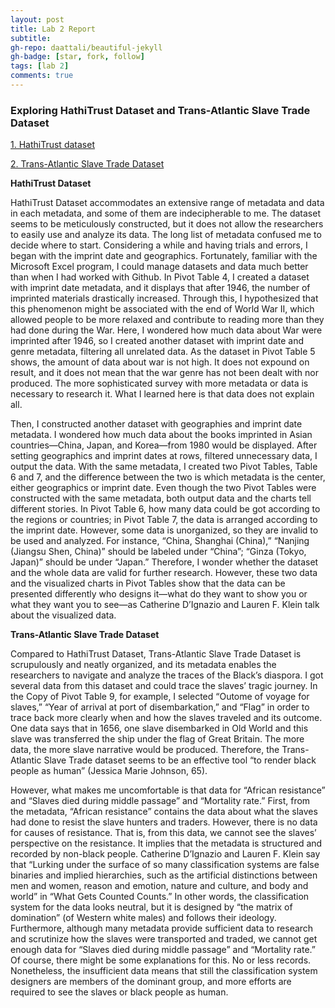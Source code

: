 ```yaml
---
layout: post
title: Lab 2 Report
subtitle:
gh-repo: daattali/beautiful-jekyll
gh-badge: [star, fork, follow]
tags: [lab 2]
comments: true
---
```


### Exploring HathiTrust Dataset and Trans-Atlantic Slave Trade Dataset


[1. HathiTrust dataset](https://docs.google.com/spreadsheets/d/1uEx-oovcXQnxb78AdbXhIyvm-cKApDKdfWRBWQLeX0I/edit#gid=219124820)

[2. Trans-Atlantic Slave Trade Dataset](https://docs.google.com/spreadsheets/d/12xHXV0ci9w0gEbFztCvNfAOoIOIWstBKTUG04WDm1JY/edit#gid=74604870)


**HathiTrust Dataset**

HathiTrust Dataset accommodates an extensive range of metadata and data in each metadata, and some of them are indecipherable to me. The dataset seems to be meticulously constructed, but it does not allow the researchers to easily use and analyze its data. The long list of metadata confused me to decide where to start. Considering a while and having trials and errors, I began with the imprint date and geographics. Fortunately, familiar with the Microsoft Excel program, I could manage datasets and data much better than when I had worked with Github. In Pivot Table 4, I created a dataset with imprint date metadata, and it displays that after 1946, the number of imprinted materials drastically increased. Through this, I hypothesized that this phenomenon might be associated with the end of World War II, which allowed people to be more relaxed and contribute to reading more than they had done during the War. Here, I wondered how much data about War were imprinted after 1946, so I created another dataset with imprint date and genre metadata, filtering all unrelated data. As the dataset in Pivot Table 5 shows, the amount of data about war is not high. It does not expound on result, and it does not mean that the war genre has not been dealt with nor produced. The more sophisticated survey with more metadata or data is necessary to research it. What I learned here is that data does not explain all.

Then, I constructed another dataset with geographies and imprint date metadata. I wondered how much data about the books imprinted in Asian countries—China, Japan, and Korea—from 1980 would be displayed. After setting geographics and imprint dates at rows, filtered unnecessary data, I output the data. With the same metadata, I created two Pivot Tables, Table 6 and 7, and the difference between the two is which metadata is the center, either geographics or imprint date. Even though the two Pivot Tables were constructed with the same metadata, both output data and the charts tell different stories. In Pivot Table 6, how many data could be got according to the regions or countries; in Pivot Table 7, the data is arranged according to the imprint date. However, some data is unorganized, so they are invalid to be used and analyzed. For instance, “China, Shanghai (China),” “Nanjing (Jiangsu Shen, China)” should be labeled under “China”; “Ginza (Tokyo, Japan)” should be under “Japan.” Therefore, I wonder whether the dataset and the whole data are valid for further research. However, these two data and the visualized charts in Pivot Tables show that the data can be presented differently who designs it—what do they want to show you or what they want you to see—as Catherine D’Ignazio and Lauren F. Klein talk about the visualized data.


**Trans-Atlantic Slave Trade Dataset**

Compared to HathiTrust Dataset, Trans-Atlantic Slave Trade Dataset is scrupulously and neatly organized, and its metadata enables the researchers to navigate and analyze the traces of the Black’s diaspora. I got several data from this dataset and could trace the slaves’ tragic journey. In the Copy of Pivot Table 9, for example, I selected “Outome of voyage for slaves,” “Year of arrival at port of disembarkation,” and “Flag” in order to trace back more clearly when and how the slaves traveled and its outcome. One data says that in 1656, one slave disembarked in Old World and this slave was transferred the ship under the flag of Great Britain. The more data, the more slave narrative would be produced. Therefore, the Trans-Atlantic Slave Trade dataset seems to be an effective tool “to render black people as human” (Jessica Marie Johnson, 65).

However, what makes me uncomfortable is that data for “African resistance” and “Slaves died during middle passage” and “Mortality rate.” First, from the metadata, “African resistance” contains the data about what the slaves had done to resist the slave hunters and traders. However, there is no data for causes of resistance. That is, from this data, we cannot see the slaves’ perspective on the resistance. It implies that the metadata is structured and recorded by non-black people. Catherine D’Ignazio and Lauren F. Klein say that “Lurking under the surface of so many classification systems are false binaries and implied hierarchies, such as the artificial distinctions between men and women, reason and emotion, nature and culture, and body and world” in “What Gets Counted Counts.” In other words, the classification system for the data looks neutral, but it is designed by “the matrix of domination” (of Western white males) and follows their ideology. Furthermore, although many metadata provide sufficient data to research and scrutinize how the slaves were transported and traded, we cannot get enough data for “Slaves died during middle passage” and “Mortality rate.” Of course, there might be some explanations for this. No or less records. Nonetheless, the insufficient data means that still the classification system designers are members of the dominant group, and more efforts are required to see the slaves or black people as human.

